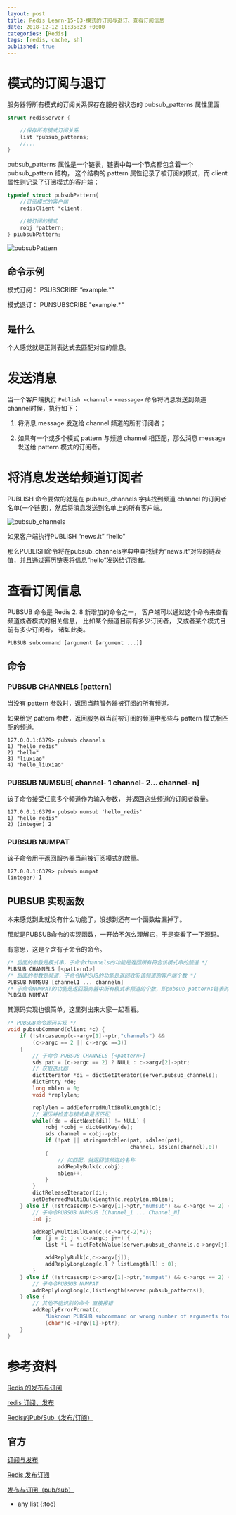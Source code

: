 ```yaml
---
layout: post
title: Redis Learn-15-03-模式的订阅与退订、查看订阅信息
date: 2018-12-12 11:35:23 +0800
categories: [Redis]
tags: [redis, cache, sh]
published: true
---
```


# 模式的订阅与退订

服务器将所有模式的订阅关系保存在服务器状态的 pubsub_patterns 属性里面

```c
struct redisServer {

    //保存所有模式订阅关系
    list *pubsub_patterns;
    //...
}
```

pubsub_patterns 属性是一个链表，链表中每一个节点都包含着一个 pubsub_pattern 结构，
这个结构的 pattern 属性记录了被订阅的模式，而 client 属性则记录了订阅模式的客户端：

```c
typedef struct pubsubPattern{
    //订阅模式的客户端
    redisClient *client;

    //被订阅的模式
    robj *pattern;
} piubsubPattern;
```

![pubsubPattern](https://img-blog.csdn.net/20180127155346099?watermark/2/text/aHR0cDovL2Jsb2cuY3Nkbi5uZXQvTEM5MDA3MzA=/font/5a6L5L2T/fontsize/400/fill/I0JBQkFCMA==/dissolve/70/gravity/SouthEast)


## 命令示例 

模式订阅： PSUBSCRIBE “example.*”

模式退订： PUNSUBSCRIBE "example.*"

## 是什么

个人感觉就是正则表达式去匹配对应的信息。

# 发送消息

当一个客户端执行 `Publish <channel> <message>` 命令将消息发送到频道channel时候，执行如下： 

1. 将消息 message 发送给 channel 频道的所有订阅者； 

2. 如果有一个或多个模式 pattern 与频道 channel 相匹配，那么消息 message 发送给 pattern 模式的订阅者。

# 将消息发送给频道订阅者

PUBLISH 命令要做的就是在 pubsub_channels 字典找到频道 channel 的订阅者名单(一个链表)，然后将消息发送到名单上的所有客户端。 

![pubsub_channels](https://img-blog.csdn.net/20180127204743561?watermark/2/text/aHR0cDovL2Jsb2cuY3Nkbi5uZXQvTEM5MDA3MzA=/font/5a6L5L2T/fontsize/400/fill/I0JBQkFCMA==/dissolve/70/gravity/SouthEast)

如果客户端执行PUBLISH “news.it” “hello” 

那么PUBLISH命令将在pubsub_channels字典中查找键为”news.it”对应的链表值，并且通过遍历链表将信息”hello”发送给订阅者。

# 查看订阅信息

PUBSUB 命令是 Redis 2. 8 新增加的命令之一， 客户端可以通过这个命令来查看频道或者模式的相关信息， 比如某个频道目前有多少订阅者， 又或者某个模式目前有多少订阅者， 诸如此类。

```
PUBSUB subcommand [argument [argument ...]]
```

## 命令

### PUBSUB CHANNELS [pattern] 

当没有 pattern 参数时，返回当前服务器被订阅的所有频道。 

如果给定 pattern 参数，返回服务器当前被订阅的频道中那些与 pattern 模式相匹配的频道。

```
127.0.0.1:6379> pubsub channels
1) "hello_redis"
2) "hello"
3) "liuxiao"
4) "hello_liuxiao"
```

### PUBSUB NUMSUB[ channel- 1 channel- 2... channel- n]

该子命令接受任意多个频道作为输入参数， 并返回这些频道的订阅者数量。

```
127.0.0.1:6379> pubsub numsub 'hello_redis'
1) "hello_redis"
2) (integer) 2
```

### PUBSUB NUMPAT

该子命令用于返回服务器当前被订阅模式的数量。

```
127.0.0.1:6379> pubsub numpat
(integer) 1
```

## PUBSUB 实现函数

本来感觉到此就没有什么功能了，没想到还有一个函数给漏掉了。

那就是PUBSUB命令的实现函数，一开始不怎么理解它，于是查看了一下源码。

有意思，这是个含有子命令的命令。

```c
/* 后面的参数是模式串，子命令channels的功能是返回所有符合该模式串的频道 */
PUBSUB CHANNELS [<pattern1>]
/* 后面的参数是频道，子命令NUMSUB的功能是返回收听该频道的客户端个数 */
PUBSUB NUMSUB [channel1 ... channeln]
/* 子命令NUMPAT的功能是返回服务器中所有模式串频道的个数，即pubsub_patterns链表的长度*/
PUBSUB NUMPAT 
```

其源码实现也很简单，这里列出来大家一起看看。

```c
/* PUBSUB命令源码实现 */
void pubsubCommand(client *c) {
    if (!strcasecmp(c->argv[1]->ptr,"channels") &&
        (c->argc == 2 || c->argc ==3))
    {
        // 子命令 PUBSUB CHANNELS [<pattern>]
        sds pat = (c->argc == 2) ? NULL : c->argv[2]->ptr;
        // 获取迭代器
        dictIterator *di = dictGetIterator(server.pubsub_channels);
        dictEntry *de;
        long mblen = 0;
        void *replylen;

        replylen = addDeferredMultiBulkLength(c);
        // 遍历并检查与模式串是否匹配
        while((de = dictNext(di)) != NULL) {
            robj *cobj = dictGetKey(de);
            sds channel = cobj->ptr;
            if (!pat || stringmatchlen(pat, sdslen(pat),
                                       channel, sdslen(channel),0))
            {
                // 如匹配，就返回该频道的名称
                addReplyBulk(c,cobj);
                mblen++;
            }
        }
        dictReleaseIterator(di);
        setDeferredMultiBulkLength(c,replylen,mblen);
    } else if (!strcasecmp(c->argv[1]->ptr,"numsub") && c->argc >= 2) {
        // 子命令PUBSUB NUMSUB [Channel_1 ... Channel_N]
        int j;

        addReplyMultiBulkLen(c,(c->argc-2)*2);
        for (j = 2; j < c->argc; j++) {
            list *l = dictFetchValue(server.pubsub_channels,c->argv[j]);

            addReplyBulk(c,c->argv[j]);
            addReplyLongLong(c,l ? listLength(l) : 0);
        }
    } else if (!strcasecmp(c->argv[1]->ptr,"numpat") && c->argc == 2) {
        // 子命令PUBSUB NUMPAT
        addReplyLongLong(c,listLength(server.pubsub_patterns));
    } else {
        // 其他不能识别的命令 直接报错
        addReplyErrorFormat(c,
            "Unknown PUBSUB subcommand or wrong number of arguments for '%s'",
            (char*)c->argv[1]->ptr);
    }
}
```

# 参考资料

[Redis 的发布与订阅](https://blog.csdn.net/LC900730/article/details/79180945)

[redis 订阅、发布](https://lanjingling.github.io/2015/11/20/redis-pub-sub/)

[Redis的Pub/Sub（发布/订阅）](https://www.jianshu.com/p/f05ff2afeeed)

## 官方

[订阅与发布](https://redisbook.readthedocs.io/en/latest/feature/pubsub.html)

[Redis 发布订阅](https://www.redis.net.cn/tutorial/3514.html)

[发布与订阅（pub/sub）](http://redisdoc.com/topic/pubsub.html)

* any list
{:toc}